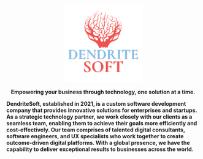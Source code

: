 <p align="center"><a href="#"><img width="40%" height="auto" src="https://github.com/DendriteSoft/.github/blob/main/Black%20Minimalist%20Initial%20Font%20BE%20Logo%20(1).png" alt="ekramasif"/></a></p>

<p align="center"><b>Empowering your business through technology, one solution at a time.</b></p>

<p><b>DendriteSoft, established in 2021, is a custom software development company that provides innovative solutions for enterprises and startups. As a strategic technology partner, we work closely with our clients as a seamless team, enabling them to achieve their goals more efficiently and cost-effectively. Our team comprises of talented digital consultants, software engineers, and UX specialists who work together to create outcome-driven digital platforms. With a global presence, we have the capability to deliver exceptional results to businesses across the world.</b></p>
